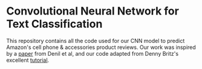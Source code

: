 # Convolutional Neural Network for Text Classification

This repository contains all the code used for our CNN model to predict Amazon's cell phone & accessories product reviews. Our work was inspired by a [paper](http://dkotzias.com/papers/GICF.pdf) from Denil et al, and our code adapted from Denny Britz's excellent [tutorial](http://www.wildml.com/2015/11/understanding-convolutional-neural-networks-for-nlp/).
